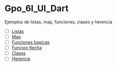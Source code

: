 # Gpo_6I_UI_Dart
Ejemplos de listas, map, funciones, clases y herencia
- [ ] [Listas](https://dartpad.dartlang.org/97bc300cae57872ec3f2786b2ac1bc93)
- [ ] [Map](https://dartpad.dartlang.org/)
- [ ] [Funciones basicas](https://dartpad.dartlang.org/)
- [ ] [Funcion flecha](https://dartpad.dartlang.org/)
- [ ] [Clases](https://dartpad.dartlang.org/)
- [ ] [Herencia](https://dartpad.dartlang.org/)
